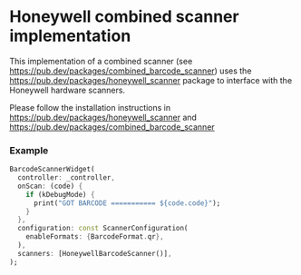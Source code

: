 # Honeywell combined scanner implementation

This implementation of a combined scanner (see https://pub.dev/packages/combined_barcode_scanner)
uses the https://pub.dev/packages/honeywell_scanner package to interface with the
Honeywell hardware scanners.

Please follow the installation instructions in https://pub.dev/packages/honeywell_scanner and https://pub.dev/packages/combined_barcode_scanner

### Example
```dart
BarcodeScannerWidget(
  controller: _controller,
  onScan: (code) {
    if (kDebugMode) {
      print("GOT BARCODE =========== ${code.code}");
    }
  },
  configuration: const ScannerConfiguration(
    enableFormats: {BarcodeFormat.qr},
  ),
  scanners: [HoneywellBarcodeScanner()],
);
```